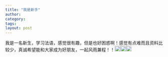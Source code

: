 ```yaml
---
title: "我是新手"
author:
category: 
tags: 
layout: post
---
```

我是一名新生，学习法语，感觉很有趣，但是也好困惑啊！感觉有点难而且资料比较少，真诚希望能和大家成为好朋友，一起风雨兼程！！<img src="/modules/tinymce/tinymce/jscripts/tiny_mce/plugins/emotions/images/smiley-laughing.gif" width="18" height="18" /><img src="/modules/tinymce/tinymce/jscripts/tiny_mce/plugins/emotions/images/smiley-laughing.gif" width="18" height="18" /><img src="/modules/tinymce/tinymce/jscripts/tiny_mce/plugins/emotions/images/smiley-laughing.gif" width="18" height="18" />

